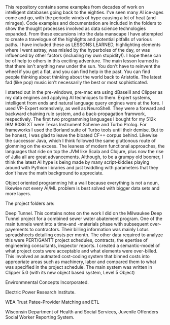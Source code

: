 <Rough Draft>
This repository contains some examples from decades of work on intelligent databases going back to the eighties.  I've seen many AI ice-ages come and go, with the periodic winds of hype causing a lot of heat (and mirages).  Code examples and documentation are included in the folders to show the thought processes involved as data science technologies expanded.  From these excursions into the data manscape I have attempted to create a travelogue of the highlights and potential pitfalls of various paths.  I have included these as LESSONS LEARNED, highlighting elements where I went astray, was misled by the hyperboles of the day, or was influenced by other factors (including my own stupidity!).
I hope these can be of help to others in this exciting adventure.  The main lesson learned is that there isn't anything new under the sun.  You don't have to reinvent the wheel if you get a flat, and you can find help in the past.  You can find people thinking about thinking about the world back to Aristotle.  The latest fad (like pop) music isn't necessarily the best or most sophisticated.


I started out in the pre-windows, pre-mac era using dBaseIII and Clipper as my data engines and applying AI techniques to them.  Expert systems, intelligent from ends and natural language query engines were at the fore.  I used VP-Expert extensively, as well as NeuroShell.  They were a forward and backward chaining rule system, and a back-propagation framwork, respectively.  The first two programming languages I bought for my 512k IBM 8086 XT were Texas Instrument Scheme and Turbo Prolog.  For frameworks I used the Borland suite of Turbo tools until their demise.  But to be honest, I was glad to leave the bloated CF++ corpus behind.  Likewise the successor Java, which I think followed the same gluttonous route of glomming on the excess.  The leaness of modern functional approaches, the languages that ride on top the JVM like Scala and Clojure, plus now the rise of Julia all are great advancements.  Although, to be a grumpy old boomer, I think the latest AI hype is being made by many script-kiddies playing around with Pythion libraries and just twiddling with parameters that they don't have the math background to appreciate.  

Object oriented programming hit a wall because everything is not a noun, likewise not every AI/ML problem is best solved with bigger data sets and more layers.

The project folders are:

Deep Tunnel.  This contains notes on the work I did on the Milwaukee Deep Tunnel project for a combined sewer water abatement program.  One of the main tunnels went into a time-and -materials phase with subsequent over-payements to contractors.  Their billing information was mainly Lotus spreadsheets detailing costs per month.  The other data required to analyze this were PERT/GANTT project schedules, contracts, the epertise of engineering consultants, inspector reports.  I created a semantic-model of what project costs were acceptable and what elements were over-billed.  This involved an autmated cost-coding system that binned costs into appropriate areas such as machinery, labor and compared them to what was specified in the project schedule.  The main system was written in Clipper 5.0 (with its new object based system,  Level 5 Object)

Environmnental Concepts Incorporated.

Electric Power Research Institute.

WEA Trust Patee-Provider Matching and ETL

Wisconsin Department of Health and Social Services,  Juvenile Offenders Social Worker Reporting System.



